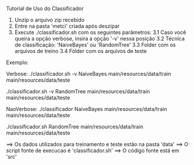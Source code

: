 Tutorial de Uso do Classificador

1. Unzip o arquivo zip recebido
2. Entre na pasta 'metci' criada após deszipar
3. Execute ./classificador.sh com os seguintes parâmetros:
3.1		Caso você queira a opção verbose, insira a opção '-v' nessa posição
3.2		Técnica de classificação: 'NaiveBayes' ou 'RandomTree'
3.3		Folder com os arquivos de treino
3.4 	Folder com os arquivos de teste

Exemplo:

Verbose:
./classificador.sh -v NaiveBayes main/resources/data/train main/resources/data/teste

./classificador.sh -v RandomTree main/resources/data/train main/resources/data/teste

NaoVerbose:
./classificador NaiveBayes main/resources/data/train main/resources/data/teste

./classificador.sh RandomTree main/resources/data/train main/resources/data/teste


==> Os dados utilizados para treinamento e teste estão na pasta 'data'
==> O script fonte de execucao é 'classificador.sh'
==> O código fonte está em 'src'

